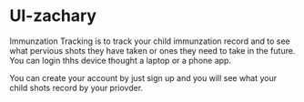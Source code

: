 # UI-zachary

Immunzation Tracking is to track your child immunzation record and to
see what pervious shots they have taken or ones they need to take in the future.
You can login thhs device thought a laptop or a phone app. 

You can create your account by just sign up and you will see what your child shots record by your priovder.

